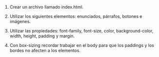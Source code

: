 1. Crear un archivo llamado index.html.

2. Utilizar los siguientes elementos: enunciados,
párrafos, botones e imágenes.

3. Utilizar las propiedades: font-family,
font-size, color, background-color, width,
height, padding y margin.


4. Con box-sizing recordar trabajar en el body
para que los paddings y los bordes no
afecten a los elementos.
